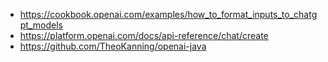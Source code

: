  - https://cookbook.openai.com/examples/how_to_format_inputs_to_chatgpt_models
 - https://platform.openai.com/docs/api-reference/chat/create
 - https://github.com/TheoKanning/openai-java
